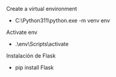 Create a virtual environment
- C:\Python311\python.exe -m venv env 

Activate env
- .\env\Scripts\activate   

Instalación de Flask
- pip install Flask
